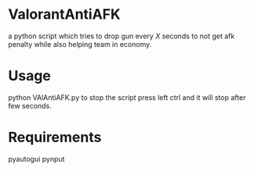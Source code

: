 # ValorantAntiAFK
a python script which tries to drop gun every *X* seconds to not get afk penalty while also helping team in economy.

# Usage
python VAlAntiAFK.py
to stop the script press left ctrl and it will stop after few seconds.

# Requirements
pyautogui
pynput

